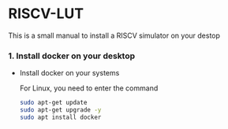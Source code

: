 # RISCV-LUT
This is a small manual to install a RISCV simulator on your destop

### 1. Install docker on your desktop

- Install docker on your systems

  For Linux, you need to enter the command
  
  ```sh
  sudo apt-get update
  sudo apt-get upgrade -y
  sudo apt install docker
  ```
